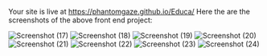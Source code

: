 Your site is live at https://phantomgaze.github.io/Educa/
Here the are the screenshots of the above front end project:

![Screenshot (17)](https://user-images.githubusercontent.com/101065566/230928519-da03f585-4f28-4449-a7a5-f18df398e936.png)
![Screenshot (18)](https://user-images.githubusercontent.com/101065566/230928530-3ead2f65-e73f-4fa4-b08b-adeb3f6b71fc.png)
![Screenshot (19)](https://user-images.githubusercontent.com/101065566/230928536-3f5405cb-1fd1-4466-b274-a5bac09074d6.png)
![Screenshot (20)](https://user-images.githubusercontent.com/101065566/230928544-c6a6dc48-3911-4bdb-9f08-69d187523a98.png)
![Screenshot (21)](https://user-images.githubusercontent.com/101065566/230928549-bb4a8b2e-aeb8-492e-929a-75ba1ae27e46.png)
![Screenshot (22)](https://user-images.githubusercontent.com/101065566/230928556-acf36801-a821-47d3-ba32-b885a1885cd6.png)
![Screenshot (23)](https://user-images.githubusercontent.com/101065566/230928580-960e393a-0f57-4676-a7c4-df5e7b294467.png)
![Screenshot (24)](https://user-images.githubusercontent.com/101065566/230928589-afa1f1ad-c53a-41d7-8215-e942303a413b.png)
